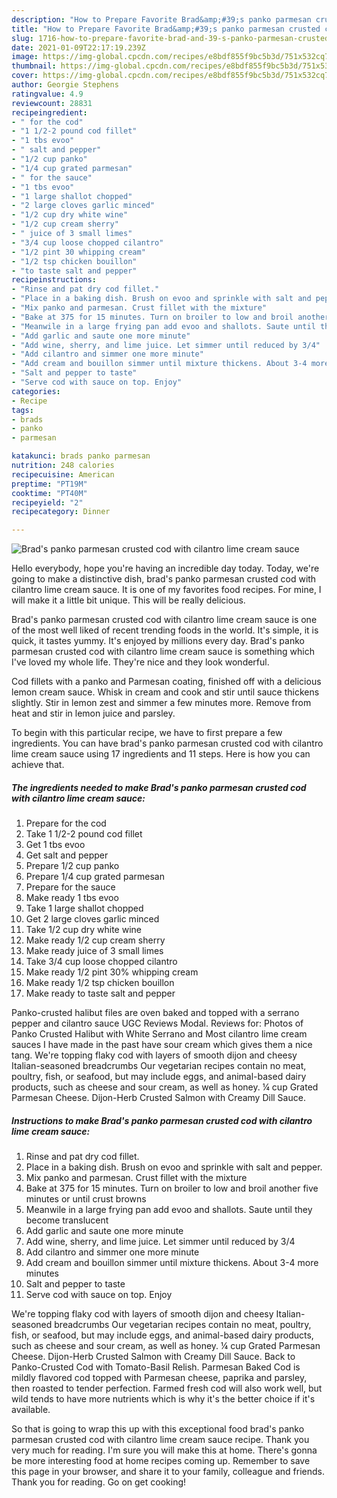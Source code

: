 ```yaml
---
description: "How to Prepare Favorite Brad&amp;#39;s panko parmesan crusted cod with cilantro lime cream sauce"
title: "How to Prepare Favorite Brad&amp;#39;s panko parmesan crusted cod with cilantro lime cream sauce"
slug: 1716-how-to-prepare-favorite-brad-and-39-s-panko-parmesan-crusted-cod-with-cilantro-lime-cream-sauce
date: 2021-01-09T22:17:19.239Z
image: https://img-global.cpcdn.com/recipes/e8bdf855f9bc5b3d/751x532cq70/brads-panko-parmesan-crusted-cod-with-cilantro-lime-cream-sauce-recipe-main-photo.jpg
thumbnail: https://img-global.cpcdn.com/recipes/e8bdf855f9bc5b3d/751x532cq70/brads-panko-parmesan-crusted-cod-with-cilantro-lime-cream-sauce-recipe-main-photo.jpg
cover: https://img-global.cpcdn.com/recipes/e8bdf855f9bc5b3d/751x532cq70/brads-panko-parmesan-crusted-cod-with-cilantro-lime-cream-sauce-recipe-main-photo.jpg
author: Georgie Stephens
ratingvalue: 4.9
reviewcount: 28831
recipeingredient:
- " for the cod"
- "1 1/2-2 pound cod fillet"
- "1 tbs evoo"
- " salt and pepper"
- "1/2 cup panko"
- "1/4 cup grated parmesan"
- " for the sauce"
- "1 tbs evoo"
- "1 large shallot chopped"
- "2 large cloves garlic minced"
- "1/2 cup dry white wine"
- "1/2 cup cream sherry"
- " juice of 3 small limes"
- "3/4 cup loose chopped cilantro"
- "1/2 pint 30 whipping cream"
- "1/2 tsp chicken bouillon"
- "to taste salt and pepper"
recipeinstructions:
- "Rinse and pat dry cod fillet."
- "Place in a baking dish. Brush on evoo and sprinkle with salt and pepper."
- "Mix panko and parmesan. Crust fillet with the mixture"
- "Bake at 375 for 15 minutes. Turn on broiler to low and broil another five minutes or until crust browns"
- "Meanwile in a large frying pan add evoo and shallots. Saute until they become translucent"
- "Add garlic and saute one more minute"
- "Add wine, sherry, and lime juice. Let simmer until reduced by 3/4"
- "Add cilantro and simmer one more minute"
- "Add cream and bouillon simmer until mixture thickens. About 3-4 more minutes"
- "Salt and pepper to taste"
- "Serve cod with sauce on top. Enjoy"
categories:
- Recipe
tags:
- brads
- panko
- parmesan

katakunci: brads panko parmesan 
nutrition: 248 calories
recipecuisine: American
preptime: "PT19M"
cooktime: "PT40M"
recipeyield: "2"
recipecategory: Dinner

---
```



![Brad&#39;s panko parmesan crusted cod with cilantro lime cream sauce](https://img-global.cpcdn.com/recipes/e8bdf855f9bc5b3d/751x532cq70/brads-panko-parmesan-crusted-cod-with-cilantro-lime-cream-sauce-recipe-main-photo.jpg)

Hello everybody, hope you're having an incredible day today. Today, we're going to make a distinctive dish, brad&#39;s panko parmesan crusted cod with cilantro lime cream sauce. It is one of my favorites food recipes. For mine, I will make it a little bit unique. This will be really delicious.

Brad&#39;s panko parmesan crusted cod with cilantro lime cream sauce is one of the most well liked of recent trending foods in the world. It's simple, it is quick, it tastes yummy. It's enjoyed by millions every day. Brad&#39;s panko parmesan crusted cod with cilantro lime cream sauce is something which I've loved my whole life. They're nice and they look wonderful.

Cod fillets with a panko and Parmesan coating, finished off with a delicious lemon cream sauce. Whisk in cream and cook and stir until sauce thickens slightly. Stir in lemon zest and simmer a few minutes more. Remove from heat and stir in lemon juice and parsley.


To begin with this particular recipe, we have to first prepare a few ingredients. You can have brad&#39;s panko parmesan crusted cod with cilantro lime cream sauce using 17 ingredients and 11 steps. Here is how you can achieve that.

<!--inarticleads1-->

##### The ingredients needed to make Brad&#39;s panko parmesan crusted cod with cilantro lime cream sauce:

1. Prepare  for the cod
1. Take 1 1/2-2 pound cod fillet
1. Get 1 tbs evoo
1. Get  salt and pepper
1. Prepare 1/2 cup panko
1. Prepare 1/4 cup grated parmesan
1. Prepare  for the sauce
1. Make ready 1 tbs evoo
1. Take 1 large shallot chopped
1. Get 2 large cloves garlic minced
1. Take 1/2 cup dry white wine
1. Make ready 1/2 cup cream sherry
1. Make ready  juice of 3 small limes
1. Take 3/4 cup loose chopped cilantro
1. Make ready 1/2 pint 30% whipping cream
1. Make ready 1/2 tsp chicken bouillon
1. Make ready to taste salt and pepper


Panko-crusted halibut files are oven baked and topped with a serrano pepper and cilantro sauce UGC Reviews Modal. Reviews for: Photos of Panko Crusted Halibut with White Serrano and Most cilantro lime cream sauces I have made in the past have sour cream which gives them a nice tang. We&#39;re topping flaky cod with layers of smooth dijon and cheesy Italian-seasoned breadcrumbs Our vegetarian recipes contain no meat, poultry, fish, or seafood, but may include eggs, and animal-based dairy products, such as cheese and sour cream, as well as honey. ¼ cup Grated Parmesan Cheese. Dijon-Herb Crusted Salmon with Creamy Dill Sauce. 

<!--inarticleads2-->

##### Instructions to make Brad&#39;s panko parmesan crusted cod with cilantro lime cream sauce:

1. Rinse and pat dry cod fillet.
1. Place in a baking dish. Brush on evoo and sprinkle with salt and pepper.
1. Mix panko and parmesan. Crust fillet with the mixture
1. Bake at 375 for 15 minutes. Turn on broiler to low and broil another five minutes or until crust browns
1. Meanwile in a large frying pan add evoo and shallots. Saute until they become translucent
1. Add garlic and saute one more minute
1. Add wine, sherry, and lime juice. Let simmer until reduced by 3/4
1. Add cilantro and simmer one more minute
1. Add cream and bouillon simmer until mixture thickens. About 3-4 more minutes
1. Salt and pepper to taste
1. Serve cod with sauce on top. Enjoy


We&#39;re topping flaky cod with layers of smooth dijon and cheesy Italian-seasoned breadcrumbs Our vegetarian recipes contain no meat, poultry, fish, or seafood, but may include eggs, and animal-based dairy products, such as cheese and sour cream, as well as honey. ¼ cup Grated Parmesan Cheese. Dijon-Herb Crusted Salmon with Creamy Dill Sauce. Back to Panko-Crusted Cod with Tomato-Basil Relish. Parmesan Baked Cod is mildly flavored cod topped with Parmesan cheese, paprika and parsley, then roasted to tender perfection. Farmed fresh cod will also work well, but wild tends to have more nutrients which is why it&#39;s the better choice if it&#39;s available. 

So that is going to wrap this up with this exceptional food brad&#39;s panko parmesan crusted cod with cilantro lime cream sauce recipe. Thank you very much for reading. I'm sure you will make this at home. There's gonna be more interesting food at home recipes coming up. Remember to save this page in your browser, and share it to your family, colleague and friends. Thank you for reading. Go on get cooking!

